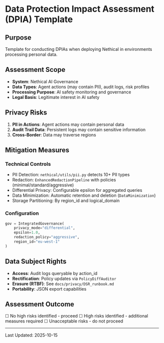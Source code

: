 # Data Protection Impact Assessment (DPIA) Template

## Purpose
Template for conducting DPIAs when deploying Nethical in environments processing personal data.

## Assessment Scope
- **System**: Nethical AI Governance
- **Data Types**: Agent actions (may contain PII), audit logs, risk profiles
- **Processing Purpose**: AI safety monitoring and governance
- **Legal Basis**: Legitimate interest in AI safety

## Privacy Risks
1. **PII in Actions**: Agent actions may contain personal data
2. **Audit Trail Data**: Persistent logs may contain sensitive information
3. **Cross-Border**: Data may traverse regions

## Mitigation Measures

### Technical Controls
- PII Detection: `nethical/utils/pii.py` detects 10+ PII types
- Redaction: `EnhancedRedactionPipeline` with policies (minimal/standard/aggressive)
- Differential Privacy: Configurable epsilon for aggregated queries
- Data Minimization: Automatic retention and deletion (`DataMinimization`)
- Storage Partitioning: By region_id and logical_domain

### Configuration
```python
gov = IntegratedGovernance(
    privacy_mode="differential",
    epsilon=1.0,
    redaction_policy="aggressive",
    region_id="eu-west-1"
)
```

## Data Subject Rights
- **Access**: Audit logs queryable by action_id
- **Rectification**: Policy updates via `PolicyDiffAuditor`
- **Erasure (RTBF)**: See `docs/privacy/DSR_runbook.md`
- **Portability**: JSON export capabilities

## Assessment Outcome
☐ No high risks identified - proceed
☐ High risks identified - additional measures required
☐ Unacceptable risks - do not proceed

---
Last Updated: 2025-10-15
